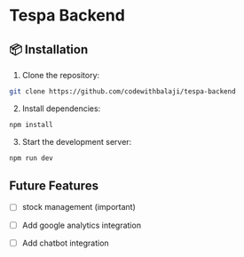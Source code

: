 # Tespa Backend

## 📦 Installation

1. Clone the repository:
```bash
git clone https://github.com/codewithbalaji/tespa-backend
```

2. Install dependencies:
```bash
npm install
```

3. Start the development server:
```bash
npm run dev
```

## Future Features

- [ ] stock management (important)
- [ ] Add google analytics integration
- [ ] Add chatbot integration


